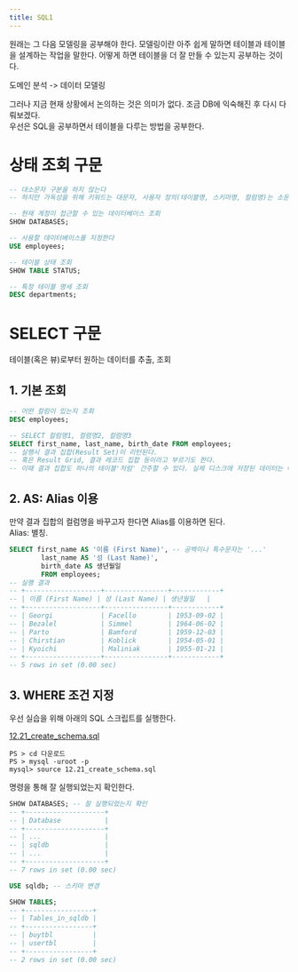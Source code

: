 ```yaml
---
title: SQL1
---
```


원래는 그 다음 모델링을 공부해야 한다. 모델링이란 아주 쉽게 말하면 테이블과 테이블을 설계하는 작업을 말한다. 어떻게 하면 테이블을 더 잘 만들 수 있는지 공부하는 것이다.

도메인 분석 -> 데이터 모델링

그러나 지금 현재 상황에서 논의하는 것은 의미가 없다. 조금 DB에 익숙해진 후 다시 다뤄보겠다.  
우선은 SQL을 공부하면서 테이블을 다루는 방법을 공부한다.

# 상태 조회 구문
```sql
-- 대소문자 구분을 하지 않는다
-- 하지만 가독성을 위해 키워드는 대문자, 사용자 정의(테이블명, 스키마명, 컬럼명)는 소문자로 작성한다

-- 현재 계정이 접근할 수 있는 데이터베이스 조회
SHOW DATABASES;

-- 사용할 데이터베이스를 지정한다
USE employees;

-- 테이블 상태 조회
SHOW TABLE STATUS;

-- 특정 테이블 명세 조회
DESC departments;
```

# SELECT 구문
테이블(혹은 뷰)로부터 원하는 데이터를 추출, 조회

## 1. 기본 조회
```sql
-- 어떤 컬럼이 있는지 조회
DESC employees;

-- SELECT 컬럼명1, 컬렴명2, 컬럼명3 
SELECT first_name, last_name, birth_date FROM employees;
-- 실행시 결과 집합(Result Set)이 리턴된다.
-- 혹은 Result Grid, 결과 레코드 집합 등이라고 부르기도 한다.
-- 이때 결과 집합도 하나의 테이블'처럼' 간주할 수 있다. 실제 디스크에 저장된 데이터는 아니므로 실제 테이블과는 다르다.
```

## 2. AS: Alias 이용
만약 결과 집합의 컬럼명을 바꾸고자 한다면 Alias를 이용하면 된다.  
Alias: 별칭.

```sql
SELECT first_name AS '이름 (First Name)', -- 공백이나 특수문자는 '...'
        last_name AS '성 (Last Name)',
        birth_date AS 생년월일
        FROM employees;
-- 실행 결과
-- +-------------------+----------------+------------+
-- | 이름 (First Name) | 성 (Last Name) | 생년월일   |
-- +-------------------+----------------+------------+
-- | Georgi            | Facello        | 1953-09-02 |
-- | Bezalel           | Simmel         | 1964-06-02 |
-- | Parto             | Bamford        | 1959-12-03 |
-- | Chirstian         | Koblick        | 1954-05-01 |
-- | Kyoichi           | Maliniak       | 1955-01-21 |
-- +-------------------+----------------+------------+
-- 5 rows in set (0.00 sec)
```

## 3. WHERE 조건 지정
우선 실습을 위해 아래의 SQL 스크립트를 실행한다.

[12.21_create_schema.sql](../../Assets/2022-12-21%20데이터베이스%20실습/12.21_create_schema.sql)

```
PS > cd 다운로드
PS > mysql -uroot -p
mysql> source 12.21_create_schema.sql
```

명령을 통해 잘 실행되었는지 확인한다.

```sql
SHOW DATABASES; -- 잘 실행되었는지 확인
-- +--------------------+
-- | Database           |
-- +--------------------+
-- | ...                |
-- | sqldb              |
-- | ...                |
-- +--------------------+
-- 7 rows in set (0.00 sec)

USE sqldb; -- 스키마 변경

SHOW TABLES;
-- +-----------------+
-- | Tables_in_sqldb |
-- +-----------------+
-- | buytbl          |
-- | usertbl         |
-- +-----------------+
-- 2 rows in set (0.00 sec)
```
